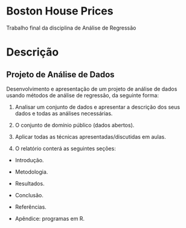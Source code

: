 # Boston House Prices
 Trabalho final da disciplina de Análise de Regressão
# Descrição

## Projeto de Análise de Dados
Desenvolvimento e apresentação de um projeto de análise de dados usando métodos de análise de regressão, da seguinte forma:

1. Analisar um conjunto de dados e apresentar a descrição dos seus dados e todas as análises necessárias.  

2. O conjunto de domínio público (dados abertos). 

3. Aplicar todas as técnicas apresentadas/discutidas em aulas. 

4. O relatório conterá as seguintes seções:

* Introdução.

* Metodologia.  

* Resultados.  

* Conclusão.  

* Referências.  

* Apêndice: programas em R.
